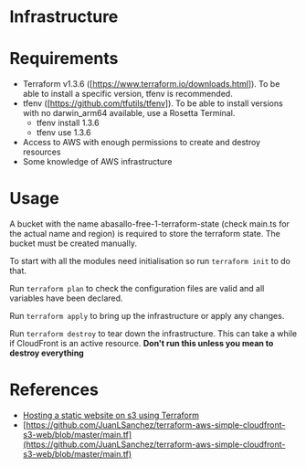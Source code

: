 # Infrastructure

# Requirements

- Terraform v1.3.6 ([https://www.terraform.io/downloads.html]). To be able to install a specific version, tfenv is recommended.
- tfenv ([https://github.com/tfutils/tfenv]). To be able to install versions with no darwin_arm64 available, use a Rosetta Terminal.
  - tfenv install 1.3.6
  - tfenv use 1.3.6
- Access to AWS with enough permissions to create and destroy resources
- Some knowledge of AWS infrastructure

# Usage

A bucket with the name abasallo-free-1-terraform-state (check main.ts for the actual name and region) is required to store the terraform state. 
The bucket must be created manually.

To start with all the modules need initialisation so run `terraform init` to do that.

Run `terraform plan` to check the configuration files are valid and all variables have been declared.

Run `terraform apply` to bring up the infrastructure or apply any changes.

Run `terraform destroy` to tear down the infrastructure. This can take a while if CloudFront is an
active resource. **Don't run this unless you mean to destroy everything**

# References

- [Hosting a static website on s3 using Terraform](https://medium.com/@dblencowe/hosting-a-static-website-on-s3-using-terraform-0-12-aa5ffe4103e)
- [https://github.com/JuanLSanchez/terraform-aws-simple-cloudfront-s3-web/blob/master/main.tf](https://github.com/JuanLSanchez/terraform-aws-simple-cloudfront-s3-web/blob/master/main.tf)

